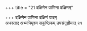 +++
title = "21 दक्षिणेन पाणिना दक्षिणम्"

+++
दक्षिणेन पाणिना दक्षिणं पादम्  
अधस्ताद् अभ्यधिमृश्य सकुष्ठिकम् उपसंगृह्णीयात् २१